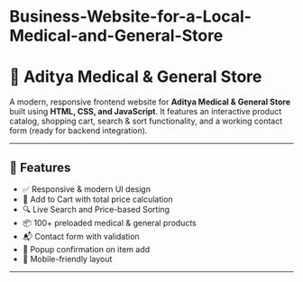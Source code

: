 # Business-Website-for-a-Local-Medical-and-General-Store
# 🏥 Aditya Medical & General Store

A modern, responsive frontend website for **Aditya Medical & General Store** built using **HTML, CSS, and JavaScript**. It features an interactive product catalog, shopping cart, search & sort functionality, and a working contact form (ready for backend integration).

---

## 🚀 Features

- ✅ Responsive & modern UI design
- 🛒 Add to Cart with total price calculation
- 🔍 Live Search and Price-based Sorting
- 📦 100+ preloaded medical & general products
- 📬 Contact form with validation
- 💬 Popup confirmation on item add
- 📱 Mobile-friendly layout

---



